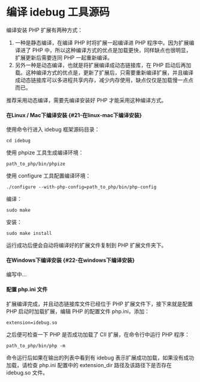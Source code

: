 # 编译 idebug 工具源码

编译安装 PHP 扩展有两种方式：

1. 一种是静态编译，在编译 PHP 时将扩展一起编译进 PHP 程序中。因为扩展编译进了 PHP 中，所以这种编译方式的优点是加载更快，同样缺点也很明显，扩展更新后需要连同 PHP 一起重新编译。
2. 另外一种是动态编译，也就是将扩展编译成动态链接库，在 PHP 启动后再加载。这种编译方式的优点是，更新了扩展后，只需要重新编译扩展，并且编译成动态链接库可以多进程共享内存，减少内存使用，缺点仅仅是加载慢一点点而已。

推荐采用动态编译，需要先编译安装好 PHP 才能采用这种编译方式。

#### 在Linux / Mac下编译安装 {#21-在linux-mac下编译安装}

使用命令行进入 idebug 框架源码目录：

```
cd idebug
```

使用 phpize 工具生成编译环境：

```
path_to_php/bin/phpize
```

使用 configure 工具配置编译环境：

```
./configure --with-php-config=path_to_php/bin/php-config
```

编译：

```
sudo make
```

安装：

```
sudo make install
```

运行成功后便会自动将编译好的扩展文件复制到 PHP 扩展文件夹下。

#### 在Windows下编译安装 {#22-在windows下编译安装}

编写中...

#### 配置 php.ini 文件

扩展编译完成，并且动态链接库文件已经位于 PHP 扩展文件下，接下来就是配置 PHP 启动时加载扩展，编辑 PHP 的配置文件 php.ini，添加：

```
extension=idebug.so
```

之后便可检查一下 PHP 是否成功加载了 CII 扩展，在命令行中运行 PHP 程序：

```
path_to_php/bin/php -m
```

命令运行后如果在输出的列表中看到有 idebug 表示扩展成功加载，如果没有成功加载，请检查 php.ini 配置中的 extension\_dir 路径及该路径下是否存在 idebug.so 文件。



